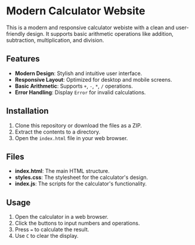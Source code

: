 # Modern Calculator Website

This is a modern and responsive calculator webiste with a clean and user-friendly design. It supports basic arithmetic operations like addition, subtraction, multiplication, and division.

## Features
- **Modern Design**: Stylish and intuitive user interface.
- **Responsive Layout**: Optimized for desktop and mobile screens.
- **Basic Arithmetic**: Supports `+`, `-`, `*`, `/` operations.
- **Error Handling**: Display `Error` for invalid calculations.

## Installation
1. Clone this repository or download the files as a ZIP.
2. Extract the contents to a directory.
3. Open the `index.html` file in your web browser.

## Files
- **index.html**: The main HTML structure.
- **styles.css**: The stylesheet for the calculator's design.
- **index.js**: The scripts for the calculator's functionality.

## Usage
1. Open the calculator in a web browser.
2. Click the buttons to input numbers and operations.
3. Press `=` to calculate the result.
4. Use `C` to clear the display.